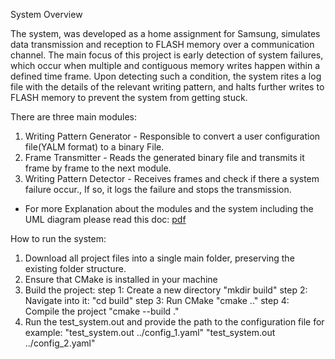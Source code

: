 
System Overview

The system, was developed as a home assignment for Samsung, simulates data transmission and reception to FLASH memory over a
communication channel. The main focus of this project is early detection of system
failures, which occur when multiple and contiguous memory writes happen within a defined
time frame. Upon detecting such a condition, the system rites a log file with the details of
the relevant writing pattern, and halts further writes to FLASH memory to prevent the
system from getting stuck.

There are three main modules:
1. Writing Pattern Generator  - Responsible to convert a user configuration file(YALM format) to a binary File.
2. Frame Transmitter - Reads the generated binary file and transmits it frame by frame to the next module.
3. Writing Pattern Detector - Receives frames and check if there a system failure occur., If so, it logs the failure and stops the transmission.

* For more Explanation about the modules and the system including the UML diagram please read this doc: [pdf](samsung_hw_shani_nativ.pdf)

How to run the system:
1. Download all project files into a single main folder, preserving the existing folder structure.
2. Ensure that CMake is installed in your machine
3. Build the project:
   step 1:  Create a new directory
             "mkdir build"
   step 2: Navigate into it:
             "cd build"
   step 3: Run CMake
             "cmake .."
   step 4: Compile the project
             "cmake --build ."
4. Run the test_system.out and provide the path to the configuration file
   for example:
   "test_system.out ../config_1.yaml"
   "test_system.out ../config_2.yaml"
   

